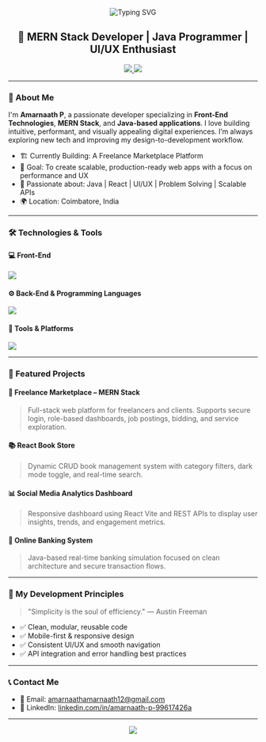 <!-- Banner -->
<p align="center">
  <img src="https://readme-typing-svg.demolab.com?font=Fira+Code&duration=3000&pause=500&color=0E8AC8&center=true&vCenter=true&width=435&lines=Hi+I'm+Amarnaath+P;Front-End+%7C+MERN+%7C+Java+Developer;Crafting+Clean+and+Functional+UIs" alt="Typing SVG" />
</p>

<h2 align="center">🚀 MERN Stack Developer | Java Programmer | UI/UX Enthusiast</h2>

<p align="center">
  <a href="https://www.linkedin.com/in/amarnaath-p-99617426a/" target="_blank">
    <img src="https://img.shields.io/badge/LinkedIn-blue?style=for-the-badge&logo=linkedin&logoColor=white" />
  </a>
  <a href="mailto:amarnaathamarnaath12@gmail.com">
    <img src="https://img.shields.io/badge/Gmail-D14836?style=for-the-badge&logo=gmail&logoColor=white" />
  </a>
</p>

---

### 👋 About Me

I'm **Amarnaath P**, a passionate developer specializing in **Front-End Technologies**, **MERN Stack**, and **Java-based applications**. I love building intuitive, performant, and visually appealing digital experiences. I’m always exploring new tech and improving my design-to-development workflow.

- 🏗️ Currently Building: A Freelance Marketplace Platform  
- 🎯 Goal: To create scalable, production-ready web apps with a focus on performance and UX  
- 🧩 Passionate about: Java | React | UI/UX | Problem Solving | Scalable APIs  
- 🌍 Location: Coimbatore, India  

---

### 🛠️ Technologies & Tools

#### 💻 Front-End
<p align="left">
  <img src="https://skillicons.dev/icons?i=react,js,html,css,tailwind,bootstrap,vite,figma" />
</p>

#### ⚙️ Back-End & Programming Languages
<p align="left">
  <img src="https://skillicons.dev/icons?i=nodejs,express,mongodb,java,spring,python,mysql" />
</p>

#### 🔧 Tools & Platforms
<p align="left">
  <img src="https://skillicons.dev/icons?i=git,github,vercel,netlify,postman,vscode" />
</p>

---

### 📌 Featured Projects

#### 🧩 **Freelance Marketplace – MERN Stack**
> Full-stack web platform for freelancers and clients. Supports secure login, role-based dashboards, job postings, bidding, and service exploration.

#### 📚 **React Book Store**
> Dynamic CRUD book management system with category filters, dark mode toggle, and real-time search.

#### 📊 **Social Media Analytics Dashboard**
> Responsive dashboard using React Vite and REST APIs to display user insights, trends, and engagement metrics.

#### 🏦 **Online Banking System**
> Java-based real-time banking simulation focused on clean architecture and secure transaction flows.

---

### 🧠 My Development Principles

> "Simplicity is the soul of efficiency." — Austin Freeman

- ✅ Clean, modular, reusable code  
- ✅ Mobile-first & responsive design  
- ✅ Consistent UI/UX and smooth navigation  
- ✅ API integration and error handling best practices  

---

### 📞 Contact Me

- 📧 Email: [amarnaathamarnaath12@gmail.com](mailto:amarnaathamarnaath12@gmail.com)  
- 💼 LinkedIn: [linkedin.com/in/amarnaath-p-99617426a](https://www.linkedin.com/in/amarnaath-p-99617426a)

---

<p align="center">
  <img src="https://capsule-render.vercel.app/api?type=waving&color=0E8AC8&height=150&section=footer" />
</p>
